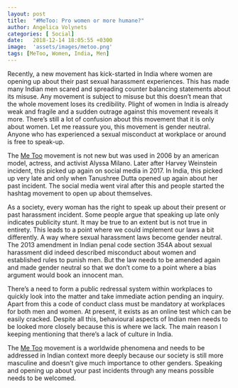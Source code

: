 ```yaml
---
layout: post
title:  "#MeToo: Pro women or more humane?"
author: Angelica Volynets
categories: [ Social]
date:   2018-12-14 18:05:55 +0300
image:  'assets/images/metoo.png'
tags: [MeToo, Women, India, Men]
---
```


Recently, a new movement has kick-started in India where women are opening up about their past sexual harassment experiences. This has made many Indian men scared and spreading counter balancing statements about its misuse. Any movement is subject to misuse but this doesn’t mean that the whole movement loses its credibility. Plight of women in India is already weak and fragile and a sudden outrage against this movement reveals it more. There’s still a lot of confusion about this movement that it is only about women. Let me reassure you, this movement is gender neutral. Anyone who has experienced a sexual misconduct at workplace or around is free to speak-up.

The [Me Too](https://metoomvmt.org/) movement is not new but was used in 2006 by an american model, actress, and activist Alyssa Milano. Later after Harvey Weinstein incident, this picked up again on social media in 2017. In India, this picked up very late and only when Tanushree Dutta opened up again about her past incident. The social media went viral after this and people started the hashtag movement to open up about themselves.

As a society, every woman has the right to speak up about their present or past harassment incident. Some people argue that speaking up late only indicates publicity stunt. It may be true to an extent but is not true in entirety. This leads to a point where we could implement our laws a bit differently. A way where sexual harassment laws become gender neutral. The 2013 amendment in Indian penal code section 354A about sexual harassment did indeed described misconduct about women and established rules to punish men. But the law needs to be amended again and made gender neutral so that we don’t come to a point where a bias argument would book an innocent man.

There’s a need to form a public redressal system within workplaces to quickly look into the matter and take immediate action pending an inquiry. Apart from this a code of conduct class must be mandatory at workplaces for both men and women. At present, it exists as an online test which can be easily cracked. Despite all this, behavioural aspects of Indian men needs to be looked more closely because this is where we lack. The main reason I keeping mentioning that there’s a lack of culture in India.

The [Me Too](https://metoomvmt.org/) movement is a worldwide phenomena and needs to be addressed in Indian context more deeply because our society is still more masculine and doesn’t give much importance to other genders. Speaking and opening up about your past incidents through any means possible needs to be welcomed.
